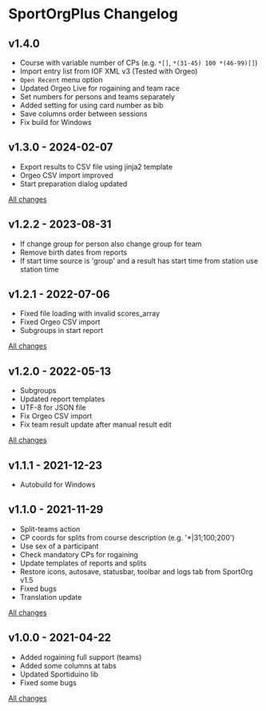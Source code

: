 # SportOrgPlus Changelog

## v1.4.0

* Course with variable number of CPs (e.g. `*[]`, `*(31-45) 100 *(46-99)[]`) 
* Import entry list from IOF XML v3 (Tested with Orgeo)
* `Open Recent` menu option
* Updated Orgeo Live for rogaining and team race
* Set numbers for persons and teams separately
* Added setting for using card number as bib
* Save columns order between sessions
* Fix build for Windows

## v1.3.0 - 2024-02-07

* Export results to CSV file using jinja2 template
* Orgeo CSV import improved
* Start preparation dialog updated

[All changes](https://github.com/sembruk/sportorg-plus/compare/v1.2.2...v1.3.0)

## v1.2.2 - 2023-08-31

* If change group for person also change group for team
* Remove birth dates from reports
* If start time source is 'group' and a result has start time from station use station time

## v1.2.1 - 2022-07-06

* Fixed file loading with invalid scores_array
* Fixed Orgeo CSV import
* Subgroups in start report

[All changes](https://github.com/sembruk/sportorg-plus/compare/v1.2.0...v1.2.1)

## v1.2.0 - 2022-05-13

* Subgroups
* Updated report templates
* UTF-8 for JSON file
* Fix Orgeo CSV import
* Fix team result update after manual result edit

[All changes](https://github.com/sembruk/sportorg-plus/compare/v1.1.1...v1.2.0)

## v1.1.1 - 2021-12-23

* Autobuild for Windows

## v1.1.0 - 2021-11-29

* Split-teams action
* CP coords for splits from course description (e.g. '\*|31;100;200')
* Use sex of a participant
* Check mandatory CPs for rogaining
* Update templates of reports and splits
* Restore icons, autosave, statusbar, toolbar and logs tab from SportOrg v1.5
* Fixed bugs
* Translation update

[All changes](https://github.com/sembruk/sportorg-plus/compare/v1.0.0...v1.1.0)

## v1.0.0 - 2021-04-22

* Added rogaining full support (teams)
* Added some columns at tabs
* Updated Sportiduino lib
* Fixed some bugs

[All changes](https://github.com/sembruk/sportorg-plus/compare/3a69d94...v1.0.0)
